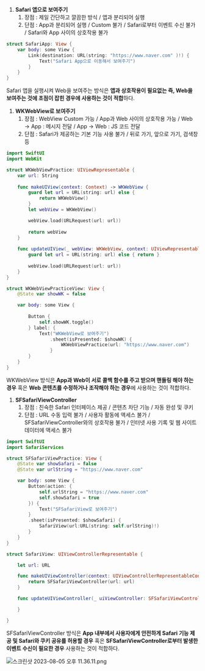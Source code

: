 1. **Safari 앱으로 보여주기**
    1. 장점 : 제일 간단하고 깔끔한 방식 / 앱과 분리되어 실행
    2. 단점 : App과 분리되어 실행 / Custom 불가 / Safari로부터 이벤트 수신 불가 / Safari와 App 사이의 상호작용 불가

```swift
struct SafariApp: View {
    var body: some View {
        Link(destination: URL(string: "https://www.naver.com" )!) {
            Text("Safari App으로 이동해서 보여주기")
        }
    }
}
```

Safari 앱을 실행시켜 Web을 보여주는 방식은 **앱과 상호작용이 필요없는 즉, Web을 보여주는 것에 초점이 잡힌 경우에 사용하는 것이 적합**하다.

1. **WKWebView로 보여주기**
    1. 장점 : WebView Custom 가능 / App과 Web 사이의 상호작용 가능 / Web → App : 메시지 전달 / App → Web : JS 코드 전달
    2. 단점 : Safari가 제공하는 기본 기능 사용 불가 / 뒤로 가기, 앞으로 가기, 검색창 등

```swift
import SwiftUI
import WebKit

struct WKWebViewPractice: UIViewRepresentable {
    var url: String
    
    func makeUIView(context: Context) -> WKWebView {
        guard let url = URL(string: url) else {
            return WKWebView()
        }
        let webView = WKWebView()

        webView.load(URLRequest(url: url))
        
        return webView
    }
    
    func updateUIView(_ webView: WKWebView, context: UIViewRepresentableContext<WKWebViewPractice>) {
        guard let url = URL(string: url) else { return }
        
        webView.load(URLRequest(url: url))
    }
}

struct WKWebViewPracticeView: View {
    @State var showWK = false

    var body: some View {
        
        Button {
            self.showWK.toggle()
        } label: {
            Text("WKWebView로 보여주기")
                .sheet(isPresented: $showWK) {
                    WKWebViewPractice(url: "https://www.naver.com")
                }
        }
    }
}
```

WKWebView 방식은 **App과 Web이 서로 콜백 함수를 주고 받으며 핸들링 해야 하는 경우** 혹은 **Web 콘텐츠를 수정하거나 조작해야 하는 경우**에 사용하는 것이 적합하다.

1. **SFSafariViewController**
    1. 장점 : 친숙한 Safari 인터페이스 제공 / 콘텐츠 차단 기능 / 자동 완성 및 쿠키
    2. 단점 : URL 수동 입력 불가 / 사용자 활동에 액세스 불가 / SFSafariViewController와의 상호작용 불가 / 인터넷 사용 기록 및 웹 사이트 데이터에 액세스 불가

```swift
import SwiftUI
import SafariServices

struct SFSafariViewPractice: View {
    @State var showSafari = false
    @State var urlString = "https://www.naver.com"

    var body: some View {
        Button(action: {
            self.urlString = "https://www.naver.com"
            self.showSafari = true
        }) {
            Text("SFSafariView로 보여주기")
        }
        .sheet(isPresented: $showSafari) {
            SafariView(url:URL(string: self.urlString)!)
        }
    }
}

struct SafariView: UIViewControllerRepresentable {

    let url: URL

    func makeUIViewController(context: UIViewControllerRepresentableContext<SafariView>) -> SFSafariViewController {
        return SFSafariViewController(url: url)
    }

    func updateUIViewController(_ uiViewController: SFSafariViewController, context: UIViewControllerRepresentableContext<SafariView>) {

    }

}
```

SFSafariViewController 방식은 **App 내부에서 사용자에게 안전하게 Safari 기능 제공 및 Safari와 쿠키 공유를 허용할 경우** 혹은 **SFSafariViewController로부터 발생한 이벤트 수신이 필요한 경우** 사용하는 것이 적합하다.

![스크린샷 2023-08-05 오후 11.36.11.png](https://s3-us-west-2.amazonaws.com/secure.notion-static.com/e8958c3c-9618-46f2-a5ef-14b9c831a471/%E1%84%89%E1%85%B3%E1%84%8F%E1%85%B3%E1%84%85%E1%85%B5%E1%86%AB%E1%84%89%E1%85%A3%E1%86%BA_2023-08-05_%E1%84%8B%E1%85%A9%E1%84%92%E1%85%AE_11.36.11.png)